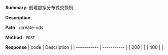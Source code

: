 **Summary**: 创建虚拟分布式交换机

**Description**:

**Path** : /create-vds

**Method** : `POST`

**Response**
| code      | Description |
| ----------- | ----------- |
|  200   |       |
|  400   |       |

